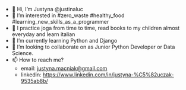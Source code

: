 - 👋 Hi, I’m Justyna @justinaluc
- 👀 I’m interested in #zero_waste #healthy_food #learning_new_skills_as_a_programmer
- 🌴 I practice joga from time to time, read books to my children almost everyday and learn italian
- 🌱 I’m currently learning Python and Django
- 💞️ I’m looking to collaborate on as Junior Python Developer or Data Science.
- 📫 How to reach me?
  *    email: justyna.macniak@gmail.com
  *    linkedin: https://www.linkedin.com/in/justyna-%C5%82uczak-9535ab8b/
